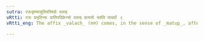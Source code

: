 ```yaml
---
sutra: रजःकृष्यासुतिपरिषदो वलच्
vRtti: रजः प्रभृतिभ्यः प्रातिपदिकेभ्यो वलच् प्रत्ययो भवति मत्वर्थे ॥
vRtti_eng: The affix _valach_ (वल) comes, in the sense of _matup_, after _rajas_, _krishi_, _asuti_, and _parishad_.

---
```

